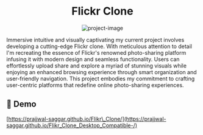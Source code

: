 <h1 align="center" id="title">Flickr Clone</h1>

<p align="center"><img src="https://socialify.git.ci/Prajjwal-Saggar/Flikr_Clone/image?font=Raleway&amp;language=1&amp;name=1&amp;owner=1&amp;pattern=Formal%20Invitation&amp;theme=Auto" alt="project-image"></p>

<p id="description">Immersive intuitive and visually captivating my current project involves developing a cutting-edge Flickr clone. With meticulous attention to detail I'm recreating the essence of Flickr's renowned photo-sharing platform infusing it with modern design and seamless functionality. Users can effortlessly upload share and explore a myriad of stunning visuals while enjoying an enhanced browsing experience through smart organization and user-friendly navigation. This project embodies my commitment to crafting user-centric platforms that redefine online photo-sharing experiences.</p>

<h2>🚀 Demo</h2>

[https://prajjwal-saggar.github.io/Flikr\_Clone/](https://prajjwal-saggar.github.io/Flikr_Clone_Desktop_Compatible-/)

